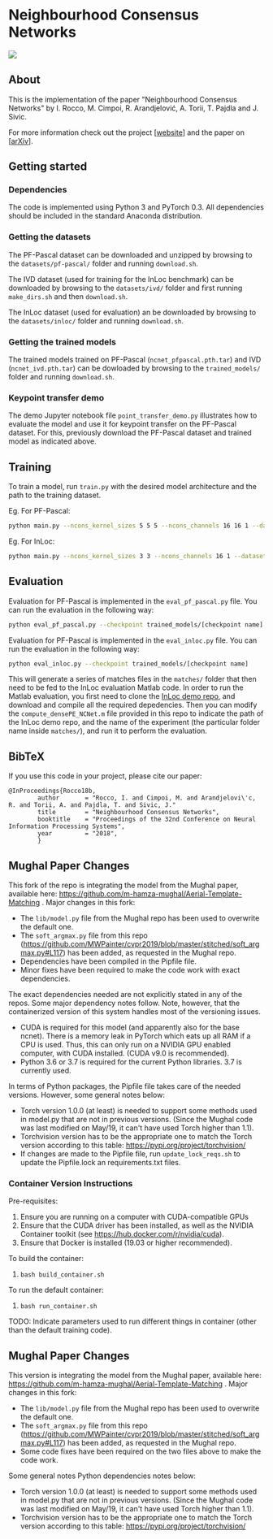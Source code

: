 # Neighbourhood Consensus Networks

![](https://www.di.ens.fr/willow/research/ncnet/images/teaser.png)


## About

This is the implementation of the paper "Neighbourhood Consensus Networks" by I. Rocco, M. Cimpoi, R. Arandjelović, A. Torii, T. Pajdla and J. Sivic.

For more information check out the project [[website](http://www.di.ens.fr/willow/research/ncnet/)] and the paper on [[arXiv](https://arxiv.org/abs/1810.10510)].


## Getting started

### Dependencies

The code is implemented using Python 3 and PyTorch 0.3. All dependencies should be included in the standard Anaconda distribution.

### Getting the datasets

The PF-Pascal dataset can be downloaded and unzipped by browsing to the `datasets/pf-pascal/` folder and running `download.sh`.

The IVD dataset (used for training for the InLoc benchmark) can be downloaded by browsing to the `datasets/ivd/` folder and first running `make_dirs.sh` and then `download.sh`.

The InLoc dataset (used for evaluation) an be downloaded by browsing to the `datasets/inloc/` folder and running `download.sh`. 

### Getting the trained models

The trained models trained on PF-Pascal (`ncnet_pfpascal.pth.tar`) and IVD (`ncnet_ivd.pth.tar`) can be dowloaded by browsing to the `trained_models/` folder and running `download.sh`.

### Keypoint transfer demo

The demo Jupyter notebook file `point_transfer_demo.py` illustrates how to evaluate the model and use it for keypoint transfer on the PF-Pascal dataset. For this, previously download the PF-Pascal dataset and trained model as indicated above.

## Training

To train a model, run `train.py` with the desired model architecture and the path to the training dataset.

Eg. For PF-Pascal:

```bash
python main.py --ncons_kernel_sizes 5 5 5 --ncons_channels 16 16 1 --dataset_image_path datasets/pf-pascal --dataset_csv_path datasets/pf-pascal/image_pairs/ 
```

Eg. For InLoc: 

```bash
python main.py --ncons_kernel_sizes 3 3 --ncons_channels 16 1 --dataset_image_path datasets/ivd --dataset_csv_path datasets/ivd/image_pairs/ 
```

## Evaluation

Evaluation for PF-Pascal is implemented in the `eval_pf_pascal.py` file. You can run the evaluation in the following way: 

```bash
python eval_pf_pascal.py --checkpoint trained_models/[checkpoint name]
```

Evaluation for PF-Pascal is implemented in the `eval_inloc.py` file. You can run the evaluation in the following way: 

```bash
python eval_inloc.py --checkpoint trained_models/[checkpoint name]
```

This will generate a series of matches files in the `matches/` folder that then need to be fed to the InLoc evaluation Matlab code. 
In order to run the Matlab evaluation, you first need to clone the [InLoc demo repo](https://github.com/HajimeTaira/InLoc_demo), and download and compile all the required depedencies. Then you can modify the `compute_densePE_NCNet.m` file provided in this repo to indicate the path of the InLoc demo repo, and the name of the experiment (the particular folder name inside `matches/`), and run it to perform the evaluation.


## BibTeX 

If you use this code in your project, please cite our paper:
````
@InProceedings{Rocco18b,
        author       = "Rocco, I. and Cimpoi, M. and Arandjelovi\'c, R. and Torii, A. and Pajdla, T. and Sivic, J."
        title        = "Neighbourhood Consensus Networks",
        booktitle    = "Proceedings of the 32nd Conference on Neural Information Processing Systems",
        year         = "2018",
        }
````

## Mughal Paper Changes

This fork of the repo is integrating the model from the Mughal paper, available here: https://github.com/m-hamza-mughal/Aerial-Template-Matching . Major changes in this fork:
- The `lib/model.py` file from the Mughal repo has been used to overwrite the default one.
- The `soft_argmax.py` file from this repo (https://github.com/MWPainter/cvpr2019/blob/master/stitched/soft_argmax.py#L117) has been added, as requested in the Mughal repo.
- Dependencies have been compiled in the Pipfile file.
- Minor fixes have been required to make the code work with exact dependencies.

The exact dependencies needed are not explicitly stated in any of the repos. Some major dependency notes follow. Note, however, that the containerized version of this system handles most of the versioning issues.
- CUDA is required for this model (and apparently also for the base ncnet). There is a memory leak in PyTorch which eats up all RAM if a CPU is used. Thus, this can only run on a NVIDIA GPU enabled computer, with CUDA installed. (CUDA v9.0 is recommended).
- Python 3.6 or 3.7 is required for the current Python libraries. 3.7 is currently used.

In terms of Python packages, the Pipfile file takes care of the needed versions. However, some general notes below:
- Torch version 1.0.0 (at least) is needed to support some methods used in model.py that are not in previous versions. (Since the Mughal code was last modified on May/19, it can't have used Torch higher than 1.1).
- Torchvision version has to be the appropriate one to match the Torch version according to this table: https://pypi.org/project/torchvision/
- If changes are made to the Pipfile file, run `update_lock_reqs.sh` to update the Pipfile.lock an requirements.txt files.

### Container Version Instructions

Pre-requisites:
1. Ensure you are running on a computer with CUDA-compatible GPUs
1. Ensure that the CUDA driver has been installed, as well as the NVIDIA Container toolkit (see https://hub.docker.com/r/nvidia/cuda).
1. Ensure that Docker is installed (19.03 or higher recommended).

To build the container:
1. `bash build_container.sh`

To run the default container:
1. `bash run_container.sh`

TODO: Indicate parameters used to run different things in container (other than the default training code).

## Mughal Paper Changes

This version is integrating the model from the Mughal paper, available here: https://github.com/m-hamza-mughal/Aerial-Template-Matching . Major changes in this fork:
- The `lib/model.py` file from the Mughal repo has been used to overwrite the default one.
- The `soft_argmax.py` file from this repo (https://github.com/MWPainter/cvpr2019/blob/master/stitched/soft_argmax.py#L117) has been added, as requested in the Mughal repo.
- Some code fixes have been required on the two files above to make the code work.

Some general notes Python dependencies notes below:
- Torch version 1.0.0 (at least) is needed to support some methods used in model.py that are not in previous versions. (Since the Mughal code was last modified on May/19, it can't have used Torch higher than 1.1).
- Torchvision version has to be the appropriate one to match the Torch version according to this table: https://pypi.org/project/torchvision/
